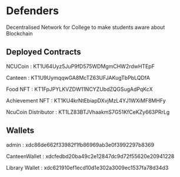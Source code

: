 # Defenders
Decentralised Network for College to make students aware about Blockchain 


## Deployed Contracts

NCUCoin : KT1U64Uyz5JuP9fD575WDMgmCHW2rdwHTEpF

Canteen : KT1U9UymqqwGA8McTZ63UFJAKugTbPbLQDfA

Food NFT :  KT1FpJPYLKVZDW11NCYZUbdZQGSugAdPqKcX

Achievement NFT : KT1KU4krNtEbiapDXvjMzL4YJ1WXiMF8MHFy

NcuCoin Distributor : KT1LZ83BTJVhaakmS7G51KfCeKZy663PRrLg



## Wallets

admin : xdc86de662f33982f1fb86969ab3e0f3992297b8369

CanteenWallet : xdcfedbd20ba49c2e12847dc9d72f55620e20941228

Library Wallet : xdc621910ef1ecd10d1e302a3009ec1537fa78d34d3





